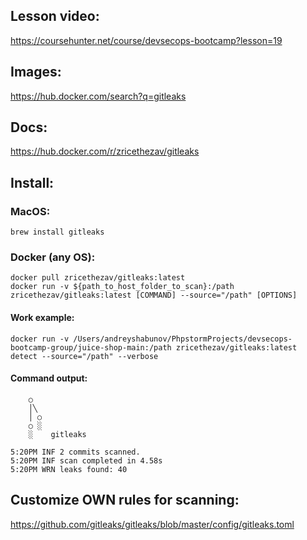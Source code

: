 ## Lesson video:
https://coursehunter.net/course/devsecops-bootcamp?lesson=19

## Images:
https://hub.docker.com/search?q=gitleaks

## Docs:
https://hub.docker.com/r/zricethezav/gitleaks

## Install:
### MacOS:
```
brew install gitleaks
```

### Docker (any OS):
```
docker pull zricethezav/gitleaks:latest
docker run -v ${path_to_host_folder_to_scan}:/path zricethezav/gitleaks:latest [COMMAND] --source="/path" [OPTIONS]
```

#### Work example:
```
docker run -v /Users/andreyshabunov/PhpstormProjects/devsecops-bootcamp-group/juice-shop-main:/path zricethezav/gitleaks:latest detect --source="/path" --verbose 
```
#### Command output:
```
    ○
    │╲
    │ ○
    ○ ░
    ░    gitleaks

5:20PM INF 2 commits scanned.
5:20PM INF scan completed in 4.58s
5:20PM WRN leaks found: 40
```

## Customize OWN rules for scanning:
https://github.com/gitleaks/gitleaks/blob/master/config/gitleaks.toml


